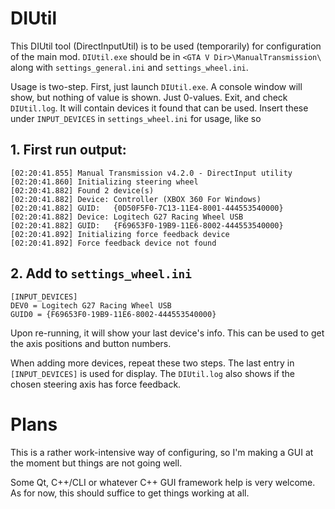 DIUtil
==============================

This DIUtil tool (DirectInputUtil) is to be used (temporarily) for 
configuration of the main mod. `DIUtil.exe` should be in 
`<GTA V Dir>\ManualTransmission\` along with `settings_general.ini`
and `settings_wheel.ini`.

Usage is two-step. First, just launch `DIUtil.exe`. A console window will show,
but nothing of value is shown. Just 0-values. Exit, and check `DIUtil.log`. It
will contain devices it found that can be used. Insert these under 
`INPUT_DEVICES` in `settings_wheel.ini` for usage, like so

## 1. First run output:
```
[02:20:41.855] Manual Transmission v4.2.0 - DirectInput utility
[02:20:41.860] Initializing steering wheel
[02:20:41.882] Found 2 device(s)
[02:20:41.882] Device: Controller (XBOX 360 For Windows)
[02:20:41.882] GUID:   {0D50F5F0-7C13-11E4-8001-444553540000}
[02:20:41.882] Device: Logitech G27 Racing Wheel USB
[02:20:41.882] GUID:   {F69653F0-19B9-11E6-8002-444553540000}
[02:20:41.892] Initializing force feedback device
[02:20:41.892] Force feedback device not found
```

## 2. Add to `settings_wheel.ini`
```
[INPUT_DEVICES]
DEV0 = Logitech G27 Racing Wheel USB
GUID0 = {F69653F0-19B9-11E6-8002-444553540000}
```

Upon re-running, it will show your last device's info. This can be used to get
the axis positions and button numbers.

When adding more devices, repeat these two steps. The last entry in 
`[INPUT_DEVICES]` is used for display. The `DIUtil.log` also shows if the 
chosen steering axis has force feedback.

# Plans
This is a rather work-intensive way of configuring, so I'm making a GUI at the
moment but things are not going well.

Some Qt, C++/CLI or whatever C++ GUI framework help is very welcome. As for
now, this should suffice to get things working at all.

